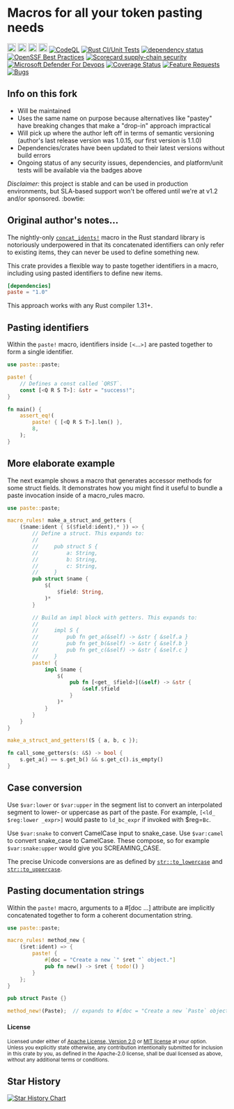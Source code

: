 Macros for all your token pasting needs
=======================================

[<img alt="github" src="https://img.shields.io/badge/github-butlergroup/paste-8da0cb?style=for-the-badge&labelColor=555555&logo=github" height="20">](https://github.com/butlergroup/paste)
[<img alt="crates.io" src="https://img.shields.io/crates/v/paste.svg?style=for-the-badge&color=fc8d62&logo=rust" height="20">](https://crates.io/crates/paste)
[<img alt="docs.rs" src="https://img.shields.io/badge/docs.rs-paste-66c2a5?style=for-the-badge&labelColor=555555&logo=docs.rs" height="20">](https://docs.rs/paste)
[<img alt="build status" src="https://img.shields.io/github/actions/workflow/status/butlergroup/paste/ci.yml?branch=master&style=for-the-badge" height="20">](https://github.com/butlergroup/paste/actions?query=branch%3Amaster)
[![CodeQL](https://github.com/butlergroup/paste/actions/workflows/github-code-scanning/codeql/badge.svg)](https://github.com/butlergroup/paste/actions/workflows/github-code-scanning/codeql)
[![Rust CI/Unit Tests](https://github.com/butlergroup/paste/actions/workflows/ci.yml/badge.svg)](https://github.com/butlergroup/paste/actions/workflows/ci.yml)
[![dependency status](https://deps.rs/repo/github/butlergroup/paste/status.svg)](https://deps.rs/repo/github/butlergroup/paste)
[![OpenSSF Best Practices](https://www.bestpractices.dev/projects/11322/badge)](https://www.bestpractices.dev/projects/11322)
[![Scorecard supply-chain security](https://github.com/butlergroup/paste/actions/workflows/scorecard.yml/badge.svg)](https://github.com/butlergroup/paste/actions/workflows/scorecard.yml)
[![Microsoft Defender For Devops](https://github.com/butlergroup/paste/actions/workflows/defender-for-devops.yml/badge.svg)](https://github.com/butlergroup/paste/actions/workflows/defender-for-devops.yml)
[![Coverage Status](https://coveralls.io/repos/github/butlergroup/paste/badge.svg?branch=master)](https://coveralls.io/github/butlergroup/paste?branch=master)
[![Feature Requests](https://img.shields.io/github/issues/butlergroup/paste/feature-request.svg)](https://github.com/butlergroup/paste/issues?q=is%3Aopen+is%3Aissue+label%3Aenhancement)
[![Bugs](https://img.shields.io/github/issues/butlergroup/paste/bug.svg)](https://github.com/butlergroup/paste/issues?utf8=✓&q=is%3Aissue+is%3Aopen+label%3Abug)

## Info on this fork

 - Will be maintained
 - Uses the same name on purpose because alternatives like "pastey" have breaking changes that make a "drop-in" approach impractical
 - Will pick up where the author left off in terms of semantic versioning (author's last release version was 1.0.15, our first version is 1.1.0)
 - Dependencies/crates have been updated to their latest versions without build errors
 - Ongoing status of any security issues, dependencies, and platform/unit tests will be available via the badges above

*Disclaimer:* this project is stable and can be used in production environments, but SLA-based support won't be offered until we're at v1.2 and/or sponsored. :bowtie:

## Original author's notes...

The nightly-only [`concat_idents!`] macro in the Rust standard library is
notoriously underpowered in that its concatenated identifiers can only refer to
existing items, they can never be used to define something new.

[`concat_idents!`]: https://doc.rust-lang.org/std/macro.concat_idents.html

This crate provides a flexible way to paste together identifiers in a macro,
including using pasted identifiers to define new items.

```toml
[dependencies]
paste = "1.0"
```

This approach works with any Rust compiler 1.31+.

## Pasting identifiers

Within the `paste!` macro, identifiers inside `[<`...`>]` are pasted together to
form a single identifier.

```rust
use paste::paste;

paste! {
    // Defines a const called `QRST`.
    const [<Q R S T>]: &str = "success!";
}

fn main() {
    assert_eq!(
        paste! { [<Q R S T>].len() },
        8,
    );
}
```

## More elaborate example

The next example shows a macro that generates accessor methods for some struct
fields. It demonstrates how you might find it useful to bundle a paste
invocation inside of a macro\_rules macro.

```rust
use paste::paste;

macro_rules! make_a_struct_and_getters {
    ($name:ident { $($field:ident),* }) => {
        // Define a struct. This expands to:
        //
        //     pub struct S {
        //         a: String,
        //         b: String,
        //         c: String,
        //     }
        pub struct $name {
            $(
                $field: String,
            )*
        }

        // Build an impl block with getters. This expands to:
        //
        //     impl S {
        //         pub fn get_a(&self) -> &str { &self.a }
        //         pub fn get_b(&self) -> &str { &self.b }
        //         pub fn get_c(&self) -> &str { &self.c }
        //     }
        paste! {
            impl $name {
                $(
                    pub fn [<get_ $field>](&self) -> &str {
                        &self.$field
                    }
                )*
            }
        }
    }
}

make_a_struct_and_getters!(S { a, b, c });

fn call_some_getters(s: &S) -> bool {
    s.get_a() == s.get_b() && s.get_c().is_empty()
}
```

## Case conversion

Use `$var:lower` or `$var:upper` in the segment list to convert an interpolated
segment to lower- or uppercase as part of the paste. For example, `[<ld_
$reg:lower _expr>]` would paste to `ld_bc_expr` if invoked with $reg=`Bc`.

Use `$var:snake` to convert CamelCase input to snake\_case.
Use `$var:camel` to convert snake\_case to CamelCase.
These compose, so for example `$var:snake:upper` would give you SCREAMING\_CASE.

The precise Unicode conversions are as defined by [`str::to_lowercase`] and
[`str::to_uppercase`].

[`str::to_lowercase`]: https://doc.rust-lang.org/std/primitive.str.html#method.to_lowercase
[`str::to_uppercase`]: https://doc.rust-lang.org/std/primitive.str.html#method.to_uppercase

## Pasting documentation strings

Within the `paste!` macro, arguments to a #\[doc ...\] attribute are implicitly
concatenated together to form a coherent documentation string.

```rust
use paste::paste;

macro_rules! method_new {
    ($ret:ident) => {
        paste! {
            #[doc = "Create a new `" $ret "` object."]
            pub fn new() -> $ret { todo!() }
        }
    };
}

pub struct Paste {}

method_new!(Paste);  // expands to #[doc = "Create a new `Paste` object"]
```

#### License

<sup>
Licensed under either of <a href="LICENSE-APACHE">Apache License, Version
2.0</a> or <a href="LICENSE-MIT">MIT license</a> at your option.
</sup>

<br>

<sub>
Unless you explicitly state otherwise, any contribution intentionally submitted
for inclusion in this crate by you, as defined in the Apache-2.0 license, shall
be dual licensed as above, without any additional terms or conditions.
</sub>

## Star History

[![Star History Chart](https://api.star-history.com/svg?repos=butlergroup/paste&type=Date)](https://www.star-history.com/#butlergroup/paste&Date)